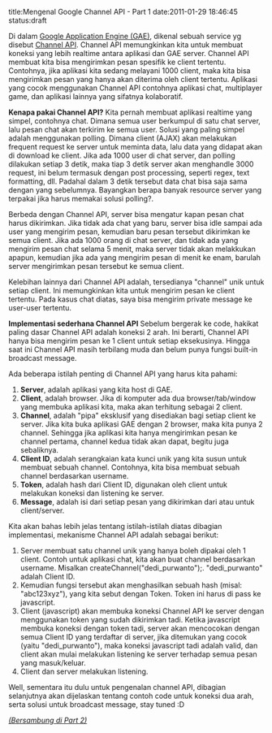 title:Mengenal Google Channel API - Part 1
date:2011-01-29 18:46:45
status:draft

Di dalam <a href="http://code.google.com/appengine/">Google Application Engine (GAE)</a>, dikenal sebuah service yg disebut <a href="http://code.google.com/appengine/docs/python/channel/overview.html">Channel API</a>. Channel API memungkinkan kita untuk membuat koneksi yang lebih realtime antara aplikasi dan GAE server. Channel API membuat kita bisa mengirimkan pesan spesifik ke client tertentu. Contohnya, jika aplikasi kita sedang melayani 1000 client, maka kita bisa mengirimkan pesan yang hanya akan diterima oleh client tertentu. Aplikasi yang cocok menggunakan Channel API contohnya aplikasi chat, multiplayer game, dan aplikasi lainnya yang sifatnya kolaboratif.

<strong>Kenapa pakai Channel API?</strong>
Kita pernah membuat aplikasi realtime yang simpel, contohnya chat. Dimana semua user berkumpul di satu chat server, lalu pesan chat akan terkirim ke semua user. Solusi yang paling simpel adalah menggunakan polling. Dimana client (AJAX) akan melakukan frequent request ke server untuk meminta data, lalu data yang didapat akan di download ke client. Jika ada 1000 user di chat server, dan polling dilakukan setiap 3 detik, maka tiap 3 detik server akan menghandle 3000 request, ini belum termasuk dengan post processing, seperti regex, text formatting, dll. Padahal dalam 3 detik tersebut data chat bisa saja sama dengan yang sebelumnya. Bayangkan berapa banyak resource server yang terpakai jika harus memakai solusi polling?.<!--more-->

Berbeda dengan Channel API, server bisa mengatur kapan pesan chat harus dikirimkan. Jika tidak ada chat yang baru, server bisa idle sampai ada user yang mengirim pesan, kemudian baru pesan tersebut dikirimkan ke semua client. Jika ada 1000 orang di chat server, dan tidak ada yang mengirim pesan chat selama 5 menit, maka server tidak akan melakkukan apapun, kemudian jika ada yang mengirim pesan di menit ke enam, barulah server mengirimkan pesan tersebut ke semua client.

Kelebihan lainnya dari Channel API adalah, tersedianya "channel" unik untuk setiap client. Ini memungkinkan kita untuk mengirim pesan ke client tertentu. Pada kasus chat diatas, saya bisa mengirim private message ke user-user tertentu.

<strong>Implementasi sederhana Channel API</strong>
Sebelum bergerak ke code, hakikat paling dasar Channel API adalah koneksi 2 arah. Ini berarti, Channel API hanya bisa mengirim pesan ke 1 client untuk setiap eksekusinya. Hingga saat ini Channel API masih terbilang muda dan belum punya fungsi built-in broadcast message.

Ada beberapa istilah penting di Channel API yang harus kita pahami:
<ol>
	<li><strong>Server</strong>, adalah aplikasi yang kita host di GAE.</li>
	<li><strong>Client</strong>, adalah browser. Jika di komputer ada dua browser/tab/window yang membuka aplikasi kita, maka akan terhitung sebagai 2 client.</li>
	<li><strong>Channel</strong>, adalah "pipa" eksklusif yang disediakan bagi setiap client ke server. Jika kita buka aplikasi GAE dengan 2 browser, maka kita punya 2 channel. Sehingga jika aplikasi kita hanya mengirimkan pesan ke channel pertama, channel kedua tidak akan dapat, begitu juga sebaliknya.</li>
	<li><strong>Client ID</strong>, adalah serangkaian kata kunci unik yang kita susun untuk membuat sebuah channel. Contohnya, kita bisa membuat sebuah channel berdasarkan username.</li>
	<li><strong>Token</strong>, adalah hash dari Client ID, digunakan oleh client untuk melakukan koneksi dan listening ke server.</li>
	<li><strong>Message</strong>, adalah isi dari setiap pesan yang dikirimkan dari atau untuk client/server.</li>
</ol>
Kita akan bahas lebih jelas tentang istilah-istilah diatas dibagian implementasi, mekanisme Channel API adalah sebagai berikut:
<ol>
	<li>Server membuat satu channel unik yang hanya boleh dipakai oleh 1 client. Contoh untuk aplikasi chat, kita akan buat channel berdasarkan username. Misalkan createChannel("dedi_purwanto");. "dedi_purwanto" adalah Client ID.</li>
	<li>Kemudian fungsi tersebut akan menghasilkan sebuah hash (misal: "abc123xyz"), yang kita sebut dengan Token. Token ini harus di pass ke javascript.</li>
	<li>Client (javascript) akan membuka koneksi Channel API ke server dengan menggunakan token yang sudah dikirimkan tadi. Ketika javascript membuka koneksi dengan token tadi, server akan mencocokan dengan semua Client ID yang terdaftar di server, jika ditemukan yang cocok (yaitu "dedi_purwanto"), maka koneksi javascript tadi adalah valid, dan client akan mulai melakukan listening ke server terhadap semua pesan yang masuk/keluar.</li>
	<li>Client dan server melakukan listening.</li>
</ol>
Well, sementara itu dulu untuk pengenalan channel API, dibagian selanjutnya akan dijelaskan tentang contoh code untuk koneksi dua arah, serta solusi untuk broadcast message, stay tuned :D

<a href="http://kecebongsoft.wordpress.com/2011/01/30/mengenal-google-channel-api-part-2"><em>(Bersambung di Part 2)</em></a>